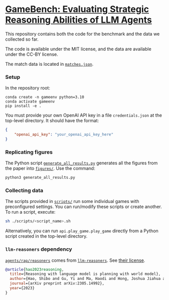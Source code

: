 # [GameBench: Evaluating Strategic Reasoning Abilities of LLM Agents](https://gamebench-website.vercel.app/)

This repository contains both the code for the benchmark and the data we collected so far.

The code is available under the MIT license, and the data are available under the CC-BY license.

The match data is located in [`matches.json`](https://github.com/Joshuaclymer/GameBench/tree/main/matches.json).

### Setup
In the repository root:

```
conda create -n gameenv python=3.10
conda activate gameenv
pip install -e .
```
You must provide your own OpenAI API key in a file `credentials.json` at the top-level directory. It should have the format:
```json
{
    "openai_api_key": "your_openai_api_key_here"
}
```

### Replicating figures

The Python script [`generate_all_results.py`](https://github.com/Joshuaclymer/GameBench/tree/main/generate_all_results.py) generates all the figures from the paper into [`figures/`](https://github.com/Joshuaclymer/GameBench/tree/main/figures/). Use the command:

```py
python3 generate_all_results.py
```

### Collecting data

The scripts provided in [`scripts/`](https://github.com/Joshuaclymer/GameBench/tree/main/scripts/) run some individual games with preconfigured settings. You can run/modify these scripts or create another. To run a script, execute:
```sh
sh ./scripts/<script_name>.sh
```

Alternatively, you can run `api.play_game.play_game` directly from a Python script created in the top-level directory.

### `llm-reasoners` dependency

[`agents/rap/reasoners`](https://github.com/Joshuaclymer/GameBench/tree/main/agents/rap/reasoners) comes from [`llm-reasoners`](https://github.com/Ber666/llm-reasoners). See [their license](https://github.com/Ber666/llm-reasoners/blob/main/LICENSE).

```bibtex
@article{hao2023reasoning,
  title={Reasoning with language model is planning with world model},
  author={Hao, Shibo and Gu, Yi and Ma, Haodi and Hong, Joshua Jiahua and Wang, Zhen and Wang, Daisy Zhe and Hu, Zhiting},
  journal={arXiv preprint arXiv:2305.14992},
  year={2023}
}
```
